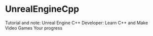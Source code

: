 # UnrealEngineCpp
Tutorial and note: Unreal Engine C++ Developer: Learn C++ and Make Video Games Your progress
